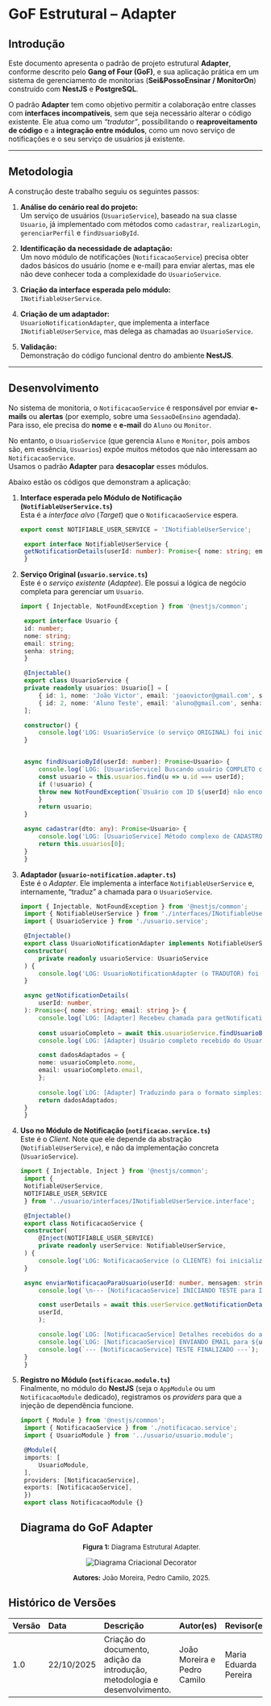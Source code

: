 # GoF Estrutural – Adapter

## Introdução

Este documento apresenta o padrão de projeto estrutural **Adapter**, conforme descrito pelo **Gang of Four (GoF)**, e sua aplicação prática em um sistema de gerenciamento de monitorias (**Sei&PossoEnsinar / MonitorOn**) construído com **NestJS** e **PostgreSQL**.

O padrão **Adapter** tem como objetivo permitir a colaboração entre classes com **interfaces incompatíveis**, sem que seja necessário alterar o código existente. Ele atua como um *“tradutor”*, possibilitando o **reaproveitamento de código** e a **integração entre módulos**, como um novo serviço de notificações e o seu serviço de usuários já existente.

---

##  Metodologia

A construção deste trabalho seguiu os seguintes passos:

1. **Análise do cenário real do projeto:**  
   Um serviço de usuários (`UsuarioService`), baseado na sua classe `Usuario`, já implementado com métodos como `cadastrar`, `realizarLogin`, `gerenciarPerfil` e `findUsuarioById`.

2. **Identificação da necessidade de adaptação:**  
   Um novo módulo de notificações (`NotificacaoService`) precisa obter dados básicos do usuário (nome e e-mail) para enviar alertas, mas ele não deve conhecer toda a complexidade do `UsuarioService`.

3. **Criação da interface esperada pelo módulo:**  
   `INotifiableUserService`.

4. **Criação de um adaptador:**  
   `UsuarioNotificationAdapter`, que implementa a interface `INotifiableUserService`, mas delega as chamadas ao `UsuarioService`.

5. **Validação:**  
   Demonstração do código funcional dentro do ambiente **NestJS**.

---

## Desenvolvimento

No sistema de monitoria, o `NotificacaoService` é responsável por enviar **e-mails** ou **alertas** (por exemplo, sobre uma `SessaoDeEnsino` agendada).  
Para isso, ele precisa do **nome** e **e-mail** do `Aluno` ou `Monitor`.

No entanto, o `UsuarioService` (que gerencia `Aluno` e `Monitor`, pois ambos são, em essência, `Usuarios`) expõe muitos métodos que não interessam ao `NotificacaoService`.  
Usamos o padrão **Adapter** para **desacoplar** esses módulos.

Abaixo estão os códigos que demonstram a aplicação:

1. **Interface esperada pelo Módulo de Notificação (`NotifiableUserService.ts`)**  
   Esta é a *interface alvo* (*Target*) que o `NotificacaoService` espera.

   ```typescript
   export const NOTIFIABLE_USER_SERVICE = 'INotifiableUserService';

    export interface NotifiableUserService {
    getNotificationDetails(userId: number): Promise<{ nome: string; email: string }>;
    }
    ```

2. **Serviço Original (`usuario.service.ts`)**  
   Este é o *serviço existente* (*Adaptee*). Ele possui a lógica de negócio completa para gerenciar um `Usuario`.

   ```typescript
   import { Injectable, NotFoundException } from '@nestjs/common';

    export interface Usuario {
    id: number;
    nome: string;
    email: string;
    senha: string;
    }

    @Injectable()
    export class UsuarioService {
    private readonly usuarios: Usuario[] = [
        { id: 1, nome: 'João Victor', email: 'joaovictor@gmail.com', senha: '123' },
        { id: 2, nome: 'Aluno Teste', email: 'aluno@gmail.com', senha: '456' },
    ];

    constructor() {
        console.log('LOG: UsuarioService (o serviço ORIGINAL) foi inicializado.');
    }


    async findUsuarioById(userId: number): Promise<Usuario> {
        console.log(`LOG: [UsuarioService] Buscando usuário COMPLETO com ID: ${userId}`);
        const usuario = this.usuarios.find(u => u.id === userId);
        if (!usuario) {
        throw new NotFoundException(`Usuário com ID ${userId} não encontrado.`);
        }
        return usuario;
    }

    async cadastrar(dto: any): Promise<Usuario> {
        console.log('LOG: [UsuarioService] Método complexo de CADASTRO chamado.');
        return this.usuarios[0];
    }
    }
    ```

3. **Adaptador (`usuario-notification.adapter.ts`)**  
   Este é o *Adapter*. Ele implementa a interface `NotifiableUserService` e, internamente, “traduz” a chamada para o `UsuarioService`.

   ```typescript
   import { Injectable, NotFoundException } from '@nestjs/common';
    import { NotifiableUserService } from './interfaces/INotifiableUserService.interface';
    import { UsuarioService } from './usuario.service';

    @Injectable()
    export class UsuarioNotificationAdapter implements NotifiableUserService {
    constructor(
        private readonly usuarioService: UsuarioService
    ) {
        console.log('LOG: UsuarioNotificationAdapter (o TRADUTOR) foi inicializado.');
    }

    async getNotificationDetails(
        userId: number,
    ): Promise<{ nome: string; email: string }> {
        console.log(`LOG: [Adapter] Recebeu chamada para getNotificationDetails(${userId})`);
        
        const usuarioCompleto = await this.usuarioService.findUsuarioById(userId);
        console.log(`LOG: [Adapter] Usuário completo recebido do UsuarioService.`);

        const dadosAdaptados = {
        nome: usuarioCompleto.nome,
        email: usuarioCompleto.email,
        };
        
        console.log(`LOG: [Adapter] Traduzindo para o formato simples:`, dadosAdaptados);
        return dadosAdaptados;
    }
    }
    ```

4. **Uso no Módulo de Notificação (`notificacao.service.ts`)**  
   Este é o *Client*. Note que ele depende da abstração (`NotifiableUserService`), e não da implementação concreta (`UsuarioService`).

   ```typescript
   import { Injectable, Inject } from '@nestjs/common';
    import { 
    NotifiableUserService, 
    NOTIFIABLE_USER_SERVICE 
    } from '../usuario/interfaces/INotifiableUserService.interface';

    @Injectable()
    export class NotificacaoService {
    constructor(
        @Inject(NOTIFIABLE_USER_SERVICE)
        private readonly userService: NotifiableUserService,
    ) {
        console.log('LOG: NotificacaoService (o CLIENTE) foi inicializado.');
    }

    async enviarNotificacaoParaUsuario(userId: number, mensagem: string): Promise<void> {
        console.log(`\n--- [NotificacaoService] INICIANDO TESTE para ID: ${userId} ---`);

        const userDetails = await this.userService.getNotificationDetails(
        userId,
        );

        console.log(`LOG: [NotificacaoService] Detalhes recebidos do adapter:`, userDetails);
        console.log(`LOG: [NotificacaoService] ENVIANDO EMAIL para ${userDetails.nome} (${userDetails.email}): ${mensagem}`);
        console.log(`--- [NotificacaoService] TESTE FINALIZADO ---`);
    }
    }
    ```

5. **Registro no Módulo (`notificacao.module.ts`)**  
   Finalmente, no módulo do **NestJS** (seja o `AppModule` ou um `NotificacaoModule` dedicado), registramos os *providers* para que a injeção de dependência funcione.

   ```typescript
   import { Module } from '@nestjs/common';
    import { NotificacaoService } from './notificacao.service';
    import { UsuarioModule } from '../usuario/usuario.module';

    @Module({
    imports: [
        UsuarioModule, 
    ],
    providers: [NotificacaoService],
    exports: [NotificacaoService],
    })
    export class NotificacaoModule {}
    ```


    ## Diagrama do GoF Adapter

    <font size="2"><p style="text-align: center"><b>Figura 1:</b> Diagrama Estrutural Adapter.</p></font>

    <div style="text-align: center;"> 

    ![Diagrama Criacional Decorator](../images/DiagramaGoF-Adapter.png)

    <font size="2"><p style="text-align: center"><b>Autores:</b> João Moreira, Pedro Camilo, 2025.</p></font>
    </div>

## Histórico de Versões

| Versão | Data | Descrição | Autor(es) | Revisor(es) |
| :--- | :--- | :--- | :--- | :--- |
| 1.0 | 22/10/2025 | Criação do documento, adição da introdução, metodologia e desenvolvimento. | João Moreira e Pedro Camilo | Maria Eduarda Pereira |